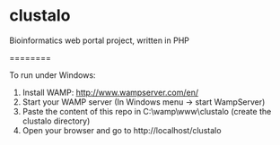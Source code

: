 clustalo
========

Bioinformatics web portal project, written in PHP

========

To run under Windows:
1. Install WAMP: http://www.wampserver.com/en/
2. Start your WAMP server (In Windows menu -> start WampServer)
3. Paste the content of this repo in C:\wamp\www\clustalo (create the clustalo directory)
4. Open your browser and go to http://localhost/clustalo 
